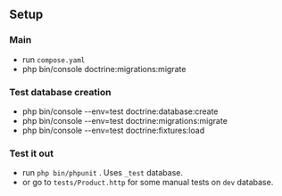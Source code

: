 ## Setup

### Main

- run `compose.yaml`
- php bin/console doctrine:migrations:migrate

### Test database creation

- php bin/console --env=test doctrine:database:create
- php bin/console --env=test doctrine:migrations:migrate
- php bin/console --env=test doctrine:fixtures:load

### Test it out

- run `php bin/phpunit` . Uses `_test` database.
- or go to `tests/Product.http` for some manual tests on `dev` database.
